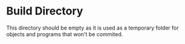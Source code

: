 # Build Directory
This directory should be empty as it is used as a temporary folder for objects and programs that won't be commited.